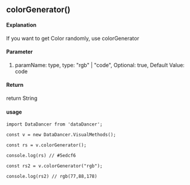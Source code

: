 ## colorGenerator()

#### Explanation

If you want to get Color randomly, use colorGenerator

#### Parameter

1. paramName: type, type: "rgb" | "code", Optional: true, Default Value: code

#### Return

return String

#### usage

```
import DataDancer from 'dataDancer';

const v = new DataDancer.VisualMethods();

const rs = v.colorGenerator();

console.log(rs) // #5edcf6

const rs2 = v.colorGenerator("rgb");

console.log(rs2) // rgb(77,88,178)
```